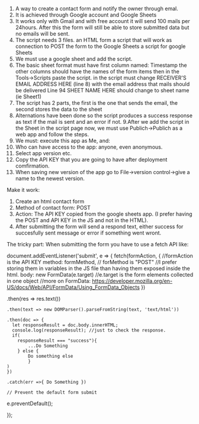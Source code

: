 1. A way to create a contact form and notify the owner through emal.
2. It is achieved through Google account and Google Sheets
3. It works only with Gmail and with free account it will send 100 mails per 24hours.
	After this the form will still be able to store submitted data but no emails will be sent.
4. The script needs 3 files.
    an HTML form
    a script that will work as connection to POST the form to the Google Sheets
    a script for google Sheets
5. We must use a google sheet and add the script.
6. The basic sheet format must have
    first column named: Timestamp
    the other columns should have the names of the form items
    then in the Tools->Scripts paste the script.
    in the script must change RECEIVER'S EMAIL ADDRESS HERE (line 8) with the email address that mails should be delivered
    Line 94 SHEET NAME HERE should change to sheet name (ie Sheet1)
7. The script has 2 parts, the first is the one that sends the email, the second stores the data to the sheet
8. Alternations have been done so the script produces a success response as text if the mail is sent and an error if not.
9.After we add the script in the Sheet in the script page now, we must use Publich->Publich as a web app and follow the steps.
10. We must: execute this app as Me, and:
11. Who can have access to the app: anyone, even anonymous.
12. Select app version etc.
13. Copy the API KEY that you are going to have after deployment comfirmation.
14. When saving new version of the app go to File->version control->give a name to the newest version.

Make it work:
1. Create an html contact form
2. Method of contact form: POST
3. Action: The API KEY copied from the google sheets app.
	(I prefer having the POST and API KEY in the JS and not in the HTML).
4. After submitting the form will send a respond text, either success for succesfully sent message or error if something went wront.

The tricky part:
When submitting the form you have to use a fetch API like:


document.addEventListener('submit', e => {
fetch(formAction, {
    //formAction is the API KEY 
      method: formMethod,
      // forMethod is "POST"
      //I prefer storing them in variables in the JS file than having them exposed inside the html.
      body: new FormData(e.target)
      //e.target is the form elements collected in one object
      //more on FormData: https://developer.mozilla.org/en-US/docs/Web/API/FormData/Using_FormData_Objects
    })

.then(res => res.text())

    .then(text => new DOMParser().parseFromString(text, 'text/html'))
    
    .then(doc => {
      let responseResult = doc.body.innerHTML;
      console.log(responseResult); //just to check the response.
      if(
        responseResult === "success"){
            ...Do Something
        } else { 
            Do something else 
            }
    )
    })

    .catch(err =>{ Do Something })

    // Prevent the default form submit
  e.preventDefault();

});
